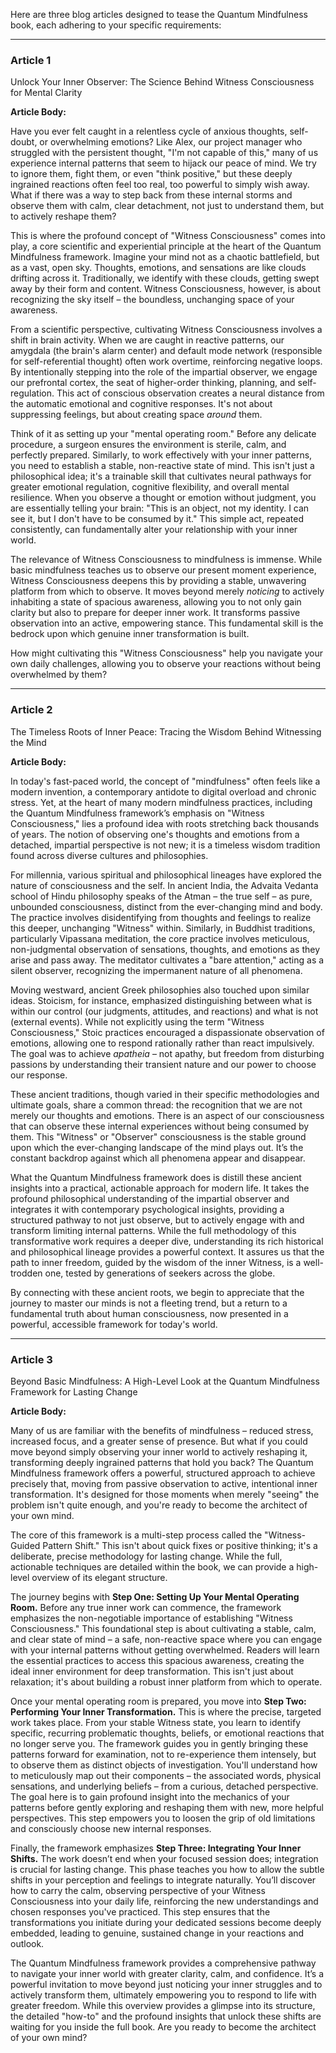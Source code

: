 Here are three blog articles designed to tease the Quantum Mindfulness book, each adhering to your specific requirements:

---

### Article 1

 Unlock Your Inner Observer: The Science Behind Witness Consciousness for Mental Clarity

**Article Body:**

Have you ever felt caught in a relentless cycle of anxious thoughts, self-doubt, or overwhelming emotions? Like Alex, our project manager who struggled with the persistent thought, "I'm not capable of this," many of us experience internal patterns that seem to hijack our peace of mind. We try to ignore them, fight them, or even "think positive," but these deeply ingrained reactions often feel too real, too powerful to simply wish away. What if there was a way to step back from these internal storms and observe them with calm, clear detachment, not just to understand them, but to actively reshape them?

This is where the profound concept of "Witness Consciousness" comes into play, a core scientific and experiential principle at the heart of the Quantum Mindfulness framework. Imagine your mind not as a chaotic battlefield, but as a vast, open sky. Thoughts, emotions, and sensations are like clouds drifting across it. Traditionally, we identify with these clouds, getting swept away by their form and content. Witness Consciousness, however, is about recognizing the sky itself – the boundless, unchanging space of your awareness.

From a scientific perspective, cultivating Witness Consciousness involves a shift in brain activity. When we are caught in reactive patterns, our amygdala (the brain's alarm center) and default mode network (responsible for self-referential thought) often work overtime, reinforcing negative loops. By intentionally stepping into the role of the impartial observer, we engage our prefrontal cortex, the seat of higher-order thinking, planning, and self-regulation. This act of conscious observation creates a neural distance from the automatic emotional and cognitive responses. It's not about suppressing feelings, but about creating space *around* them.

Think of it as setting up your "mental operating room." Before any delicate procedure, a surgeon ensures the environment is sterile, calm, and perfectly prepared. Similarly, to work effectively with your inner patterns, you need to establish a stable, non-reactive state of mind. This isn't just a philosophical idea; it's a trainable skill that cultivates neural pathways for greater emotional regulation, cognitive flexibility, and overall mental resilience. When you observe a thought or emotion without judgment, you are essentially telling your brain: "This is an object, not my identity. I can see it, but I don't have to be consumed by it." This simple act, repeated consistently, can fundamentally alter your relationship with your inner world.

The relevance of Witness Consciousness to mindfulness is immense. While basic mindfulness teaches us to observe our present moment experience, Witness Consciousness deepens this by providing a stable, unwavering platform from which to observe. It moves beyond merely *noticing* to actively inhabiting a state of spacious awareness, allowing you to not only gain clarity but also to prepare for deeper inner work. It transforms passive observation into an active, empowering stance. This fundamental skill is the bedrock upon which genuine inner transformation is built.

How might cultivating this "Witness Consciousness" help you navigate your own daily challenges, allowing you to observe your reactions without being overwhelmed by them?

---

### Article 2

 The Timeless Roots of Inner Peace: Tracing the Wisdom Behind Witnessing the Mind

**Article Body:**

In today's fast-paced world, the concept of "mindfulness" often feels like a modern invention, a contemporary antidote to digital overload and chronic stress. Yet, at the heart of many modern mindfulness practices, including the Quantum Mindfulness framework’s emphasis on "Witness Consciousness," lies a profound idea with roots stretching back thousands of years. The notion of observing one's thoughts and emotions from a detached, impartial perspective is not new; it is a timeless wisdom tradition found across diverse cultures and philosophies.

For millennia, various spiritual and philosophical lineages have explored the nature of consciousness and the self. In ancient India, the Advaita Vedanta school of Hindu philosophy speaks of the Atman – the true self – as pure, unbounded consciousness, distinct from the ever-changing mind and body. The practice involves disidentifying from thoughts and feelings to realize this deeper, unchanging "Witness" within. Similarly, in Buddhist traditions, particularly Vipassana meditation, the core practice involves meticulous, non-judgmental observation of sensations, thoughts, and emotions as they arise and pass away. The meditator cultivates a "bare attention," acting as a silent observer, recognizing the impermanent nature of all phenomena.

Moving westward, ancient Greek philosophies also touched upon similar ideas. Stoicism, for instance, emphasized distinguishing between what is within our control (our judgments, attitudes, and reactions) and what is not (external events). While not explicitly using the term "Witness Consciousness," Stoic practices encouraged a dispassionate observation of emotions, allowing one to respond rationally rather than react impulsively. The goal was to achieve *apatheia* – not apathy, but freedom from disturbing passions by understanding their transient nature and our power to choose our response.

These ancient traditions, though varied in their specific methodologies and ultimate goals, share a common thread: the recognition that we are not merely our thoughts and emotions. There is an aspect of our consciousness that can observe these internal experiences without being consumed by them. This "Witness" or "Observer" consciousness is the stable ground upon which the ever-changing landscape of the mind plays out. It’s the constant backdrop against which all phenomena appear and disappear.

What the Quantum Mindfulness framework does is distill these ancient insights into a practical, actionable approach for modern life. It takes the profound philosophical understanding of the impartial observer and integrates it with contemporary psychological insights, providing a structured pathway to not just observe, but to actively engage with and transform limiting internal patterns. While the full methodology of this transformative work requires a deeper dive, understanding its rich historical and philosophical lineage provides a powerful context. It assures us that the path to inner freedom, guided by the wisdom of the inner Witness, is a well-trodden one, tested by generations of seekers across the globe.

By connecting with these ancient roots, we begin to appreciate that the journey to master our minds is not a fleeting trend, but a return to a fundamental truth about human consciousness, now presented in a powerful, accessible framework for today's world.

---

### Article 3

 Beyond Basic Mindfulness: A High-Level Look at the Quantum Mindfulness Framework for Lasting Change

**Article Body:**

Many of us are familiar with the benefits of mindfulness – reduced stress, increased focus, and a greater sense of presence. But what if you could move beyond simply observing your inner world to actively reshaping it, transforming deeply ingrained patterns that hold you back? The Quantum Mindfulness framework offers a powerful, structured approach to achieve precisely that, moving from passive observation to active, intentional inner transformation. It's designed for those moments when merely "seeing" the problem isn't quite enough, and you're ready to become the architect of your own mind.

The core of this framework is a multi-step process called the "Witness-Guided Pattern Shift." This isn't about quick fixes or positive thinking; it's a deliberate, precise methodology for lasting change. While the full, actionable techniques are detailed within the book, we can provide a high-level overview of its elegant structure.

The journey begins with **Step One: Setting Up Your Mental Operating Room.** Before any true inner work can commence, the framework emphasizes the non-negotiable importance of establishing "Witness Consciousness." This foundational step is about cultivating a stable, calm, and clear state of mind – a safe, non-reactive space where you can engage with your internal patterns without getting overwhelmed. Readers will learn the essential practices to access this spacious awareness, creating the ideal inner environment for deep transformation. This isn't just about relaxation; it's about building a robust inner platform from which to operate.

Once your mental operating room is prepared, you move into **Step Two: Performing Your Inner Transformation.** This is where the precise, targeted work takes place. From your stable Witness state, you learn to identify specific, recurring problematic thoughts, beliefs, or emotional reactions that no longer serve you. The framework guides you in gently bringing these patterns forward for examination, not to re-experience them intensely, but to observe them as distinct objects of investigation. You'll understand how to meticulously map out their components – the associated words, physical sensations, and underlying beliefs – from a curious, detached perspective. The goal here is to gain profound insight into the mechanics of your patterns before gently exploring and reshaping them with new, more helpful perspectives. This step empowers you to loosen the grip of old limitations and consciously choose new internal responses.

Finally, the framework emphasizes **Step Three: Integrating Your Inner Shifts.** The work doesn’t end when your focused session does; integration is crucial for lasting change. This phase teaches you how to allow the subtle shifts in your perception and feelings to integrate naturally. You’ll discover how to carry the calm, observing perspective of your Witness Consciousness into your daily life, reinforcing the new understandings and chosen responses you've practiced. This step ensures that the transformations you initiate during your dedicated sessions become deeply embedded, leading to genuine, sustained change in your reactions and outlook.

The Quantum Mindfulness framework provides a comprehensive pathway to navigate your inner world with greater clarity, calm, and confidence. It’s a powerful invitation to move beyond just noticing your inner struggles and to actively transform them, ultimately empowering you to respond to life with greater freedom. While this overview provides a glimpse into its structure, the detailed "how-to" and the profound insights that unlock these shifts are waiting for you inside the full book. Are you ready to become the architect of your own mind?